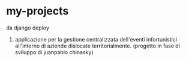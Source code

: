 # my-projects
da django deploy
1) applicazione per la gestione centralizzata dell'eventi infortunistici all'interno di aziende dislocate territorialmente.
    (progetto in fase di sviluppo di juanpablo chinasky)
